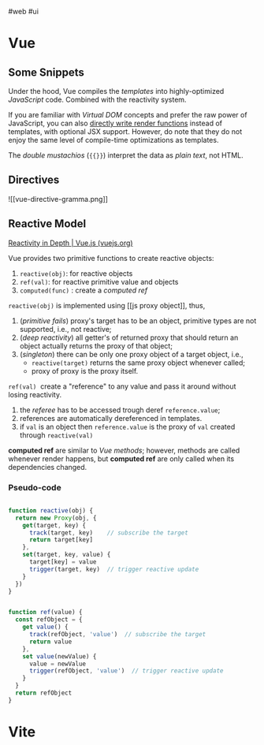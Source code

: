 #web 
#ui 


# Vue

## Some Snippets

Under the hood, Vue compiles the _templates_ into highly-optimized _JavaScript_ code. Combined with the reactivity system.

If you are familiar with _Virtual DOM_ concepts and prefer the raw power of JavaScript, you can also [directly write render functions](https://vuejs.org/guide/extras/render-function.html) instead of templates, with optional JSX support. However, do note that they do not enjoy the same level of compile-time optimizations as templates.

The _double mustachios_ (`{{}}`) interpret the data as _plain text_, not HTML.


## Directives

![[vue-directive-gramma.png]]


## Reactive Model

[Reactivity in Depth | Vue.js (vuejs.org)](https://vuejs.org/guide/extras/reactivity-in-depth.html)

Vue provides two primitive functions to create reactive objects:

1. `reactive(obj)`: for reactive objects
2. `ref(val)`: for reactive primitive value and objects
3. `computed(func)` : create a _computed ref_

`reactive(obj)` is implemented using [[js proxy object]], thus,

1. (_primitive fails_) proxy's target has to be an object, primitive types are not supported, i.e., not reactive;
2. (_deep reactivity_) all getter's of returned proxy that should return an object actually returns the proxy of that object;
3. (_singleton_) there can be only one proxy object of a target object, i.e., 
    - `reactive(target)` returns the same proxy object whenever called;
    - proxy of proxy is the proxy itself.

`ref(val)`  create a "reference" to any value and pass it around without losing reactivity.
1. the _referee_ has to be accessed trough deref `reference.value`;
2. references are automatically dereferenced in templates.
3. if `val` is an object then `reference.value` is the proxy of `val` created through `reactive(val)`

__computed ref__ are similar to _Vue methods_; however, methods are called whenever render happens, but __computed ref__ are only called when its dependencies changed.


### Pseudo-code

```js

function reactive(obj) {
  return new Proxy(obj, {
    get(target, key) {
      track(target, key)    // subscribe the target
      return target[key]
    },
    set(target, key, value) {
      target[key] = value
      trigger(target, key)  // trigger reactive update
    }
  })
}


function ref(value) {
  const refObject = {
    get value() {
      track(refObject, 'value')  // subscribe the target
      return value
    },
    set value(newValue) {
      value = newValue
      trigger(refObject, 'value')  // trigger reactive update
    }
  }
  return refObject
}
```




# Vite



